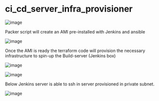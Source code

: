 # ci_cd_server_infra_provisioner


![image](https://user-images.githubusercontent.com/88427177/128387749-09e61d7e-221f-4b2e-ae63-1d55790c2eaf.png)
 

Packer script will create an AMI pre-installed with Jenkins and ansible 

![image](https://user-images.githubusercontent.com/88427177/128387781-fe01f631-ce33-46fb-9d8b-b9fce68e4e4a.png)


Once the AMI is ready the terraform code will provision the necessary infrastructure to spin-up the Build-server (Jenkins box) 
 
![image](https://user-images.githubusercontent.com/88427177/128387819-1a04ef68-da1c-46dc-b4fe-28b7dcda50df.png)

 
![image](https://user-images.githubusercontent.com/88427177/128387845-e662a4fb-9eaa-48c1-b659-eafac7def6bc.png)

Below Jenkins server is able to ssh in server provisioned in private subnet.
 
 
![image](https://user-images.githubusercontent.com/88427177/128387858-adfba11b-04de-4205-9133-f2a935dba48f.png)

